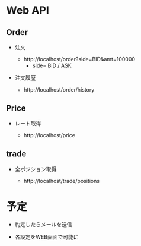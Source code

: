 # Web API

## Order

* 注文

    - http://localhost/order?side=BID&amt=100000
        - side= BID / ASK

* 注文履歴

    - http://localhost/order/history

## Price

* レート取得

    - http://localhost/price

## trade

* 全ポジション取得

    - http://localhost/trade/positions

# 予定

* 約定したらメールを送信

* 各設定をWEB画面で可能に
